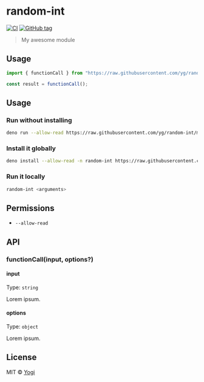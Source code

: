 # random-int

[![CI](https://github.com/yg/random-int/workflows/CI/badge.svg)](https://github.com/yg/random-int/actions)
[![GitHub tag](https://img.shields.io/github/v/tag/yg/random-int)](https://github.com/yg/random-int/releases)

> My awesome module

## Usage

```ts
import { functionCall } from "https://raw.githubusercontent.com/yg/random-int/master/mod.ts";

const result = functionCall();
```

## <CLI> Usage

### Run without installing

```sh
deno run --allow-read https://raw.githubusercontent.com/yg/random-int/master/cli.ts <arguments>
```

### Install it globally

```sh
deno install --allow-read -n random-int https://raw.githubusercontent.com/yg/random-int/master/cli.ts
```

### Run it locally

```sh
random-int <arguments>
```

## Permissions

- `--allow-read`

## API

### functionCall(input, options?)

#### input

Type: `string`

Lorem ipsum.

#### options

Type: `object`

Lorem ipsum.

## License

MIT © [Yogi](LICENSE)
